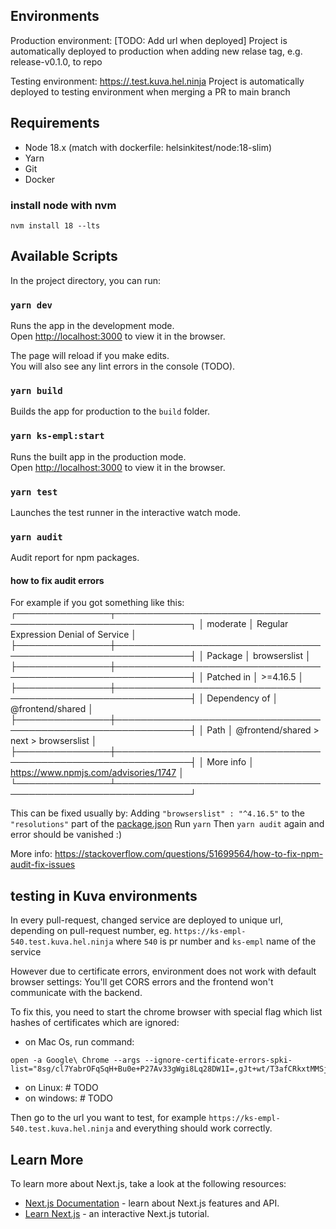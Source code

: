
## Environments
Production environment:
[TODO: Add url when deployed]
Project is automatically deployed to production when adding new relase tag, e.g. release-v0.1.0, to repo

Testing environment: [https://<TODO>.test.kuva.hel.ninja](https://<TODO>.test.kuva.hel.ninja)
Project is automatically deployed to testing environment when merging a PR to main branch

## Requirements

- Node 18.x (match with dockerfile: helsinkitest/node:18-slim)
- Yarn
- Git
- Docker

### install node with nvm

    nvm install 18 --lts


## Available Scripts

In the project directory, you can run:

### `yarn dev`

Runs the app in the development mode.<br />
Open [http://localhost:3000](http://localhost:3000) to view it in the browser.

The page will reload if you make edits.<br />
You will also see any lint errors in the console (TODO).

### `yarn build`

Builds the app for production to the `build` folder.

### `yarn ks-empl:start`

Runs the built app in the production mode.<br />
Open [http://localhost:3000](http://localhost:3000) to view it in the browser.

### `yarn test`

Launches the test runner in the interactive watch mode.

### `yarn audit`

Audit report for npm packages.

#### how to fix audit errors

For example if you got something like this:
┌───────────────┬──────────────────────────────────────────────────────────────┐
│ moderate      │ Regular Expression Denial of Service                         │
├───────────────┼──────────────────────────────────────────────────────────────┤
│ Package       │ browserslist                                                 │
├───────────────┼──────────────────────────────────────────────────────────────┤
│ Patched in    │ >=4.16.5                                                     │
├───────────────┼──────────────────────────────────────────────────────────────┤
│ Dependency of │ @frontend/shared                                             │
├───────────────┼──────────────────────────────────────────────────────────────┤
│ Path          │ @frontend/shared > next > browserslist                       │
├───────────────┼──────────────────────────────────────────────────────────────┤
│ More info     │ https://www.npmjs.com/advisories/1747                        │
└───────────────┴──────────────────────────────────────────────────────────────┘

This can be fixed usually by:
Adding `"browserslist" : "^4.16.5"`
to the `"resolutions"` part of the [package.json](./package.json)
Run `yarn`
Then `yarn audit` again and error should be vanished :)

More info: https://stackoverflow.com/questions/51699564/how-to-fix-npm-audit-fix-issues


## testing in Kuva environments

In every pull-request, changed service are deployed to unique url, depending on pull-request number, 
eg. `https://ks-empl-540.test.kuva.hel.ninja` where `540` is pr number and `ks-empl` name of the service

However due to certificate errors, environment does not work with default browser settings: 
You'll get CORS errors and the frontend won't communicate with the backend. 

To fix this, you need to start the chrome browser with special flag which list hashes of 
certificates which are ignored:

   - on Mac Os, run command:
   
    open -a Google\ Chrome --args --ignore-certificate-errors-spki-list="8sg/cl7YabrOFqSqH+Bu0e+P27Av33gWgi8Lq28DW1I=,gJt+wt/T3afCRkxtMMSjXcl/99sgzWc2kk1c1PC9tG0=,zrQI2/1q8i2SRPmMZ1sMntIkG+lMW0legPFokDo3nrY="

   - on Linux: # TODO
   - on windows: # TODO
  
Then go to the url you want to test, for example `https://ks-empl-540.test.kuva.hel.ninja`
and everything should work correctly.

## Learn More

To learn more about Next.js, take a look at the following resources:

- [Next.js Documentation](https://nextjs.org/docs) - learn about Next.js features and API.
- [Learn Next.js](https://nextjs.org/learn) - an interactive Next.js tutorial.
